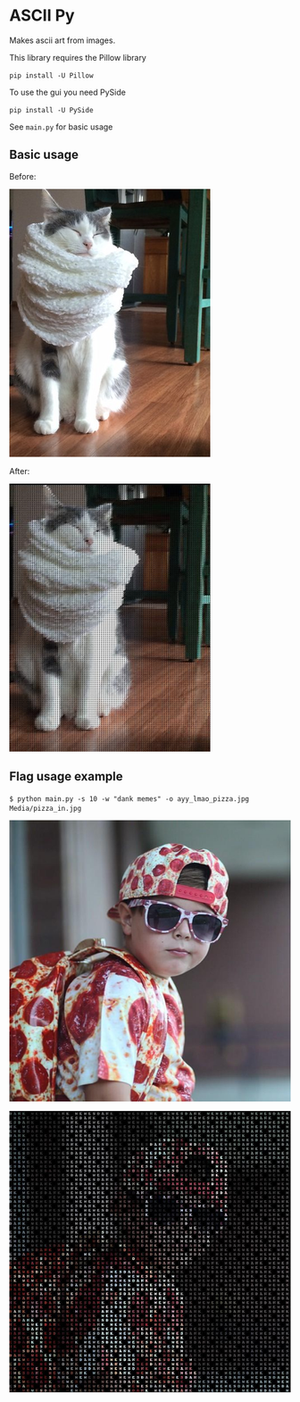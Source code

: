 # ASCII Py

Makes ascii art from images.

This library requires the Pillow library

`pip install -U Pillow`

To use the gui you need PySide

`pip install -U PySide`

See `main.py` for basic usage

Basic usage
---

Before:

![](https://raw.githubusercontent.com/ProfOak/ascii_py/master/Media/before.jpg)

After:

![](https://raw.githubusercontent.com/ProfOak/ascii_py/master/Media/after.jpg)


Flag usage example
---

`$ python main.py -s 10 -w "dank memes" -o ayy_lmao_pizza.jpg Media/pizza_in.jpg`

![](https://raw.githubusercontent.com/ProfOak/ascii_py/master/Media/pizza_in.jpg)

![](https://raw.githubusercontent.com/ProfOak/ascii_py/master/Media/ayy_lmao_pizza.jpg)
